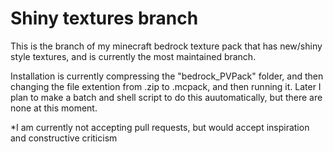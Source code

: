 # Shiny textures branch

This is the branch of my minecraft bedrock texture pack that has new/shiny style textures, and is currently the most maintained branch.

Installation is currently compressing the "bedrock_PVPack" folder, and then changing the file extention from .zip to .mcpack, and then running it. Later I plan to make a batch and shell script to do this auutomatically, but there are none at this moment.

*I am currently not accepting pull requests, but would accept inspiration and constructive criticism